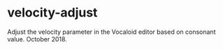 # velocity-adjust
Adjust the velocity parameter in the Vocaloid editor based on consonant value. October 2018.
